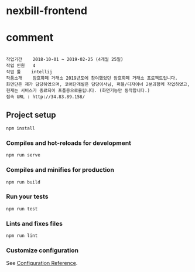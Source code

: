 # nexbill-frontend

# comment
```

작업기간	2018-10-01 ~ 2019-02-25 (4개월 25일)
작업 인원	4 
작업 툴	intellij
작품소개	암호화폐 거래소 2019년도에 참여했었던 암호화폐 거래소 프로젝트입니다.
화면단은 제가 담당하였으며, 코어단개발은 담당이사님, 퍼블/디자이너 2분과함께 작업하였고, 
현재는 서비스가 종료되어 포폴용으로올립니다. (화면기능만 동작합니다.)
접속 URL : http://34.83.89.158/ 
```

## Project setup
```
npm install
```

### Compiles and hot-reloads for development
```
npm run serve
```

### Compiles and minifies for production
```
npm run build
```

### Run your tests
```
npm run test
```

### Lints and fixes files
```
npm run lint
```

### Customize configuration
See [Configuration Reference](https://cli.vuejs.org/config/).
